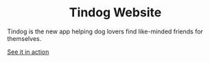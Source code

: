 <h1 align="center"> Tindog Website </h1>

Tindog is the new app helping dog lovers find like-minded friends for themselves.

<a href="https://chandrakant2000.github.io/Tindog-Website/"> See it in action </a> 
